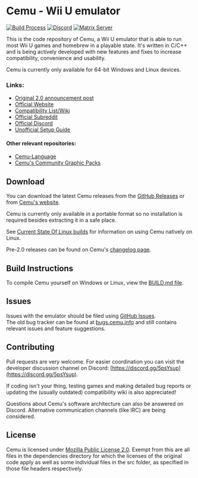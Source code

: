 # **Cemu - Wii U emulator**

[![Build Process](https://github.com/cemu-project/Cemu/actions/workflows/build.yml/badge.svg)](https://github.com/cemu-project/Cemu/actions/workflows/build.yml)
[![Discord](https://img.shields.io/discord/286429969104764928?label=Cemu&logo=discord&logoColor=FFFFFF)](https://discord.gg/5psYsup)
[![Matrix Server](https://img.shields.io/matrix/dev:cemu.info?server_fqdn=matrix.cemu.info&label=dev:cemu.info&logo=matrix&logoColor=FFFFFF)](https://matrix.to/#/#dev:cemu.info)

This is the code repository of Cemu, a Wii U emulator that is able to run most Wii U games and homebrew in a playable state.
It's written in C/C++ and is being actively developed with new features and fixes to increase compatibility, convenience and usability.

Cemu is currently only available for 64-bit Windows and Linux devices.

### Links:
 - [Original 2.0 announcement post](https://www.reddit.com/r/cemu/comments/wwa22c/cemu_20_announcement_linux_builds_opensource_and/)
 - [Official Website](https://cemu.info)
 - [Compatibility List/Wiki](https://wiki.cemu.info/wiki/Main_Page)
 - [Official Subreddit](https://reddit.com/r/Cemu)
 - [Official Discord](https://discord.gg/5psYsup)
 - [Unofficial Setup Guide](https://cemu.cfw.guide)

#### Other relevant repositories:
 - [Cemu-Language](https://github.com/cemu-project/Cemu-Language)
 - [Cemu's Community Graphic Packs](https://github.com/ActualMandM/cemu_graphic_packs)

## Download

You can download the latest Cemu releases from the [GitHub Releases](https://github.com/cemu-project/Cemu/releases/) or from [Cemu's website](https://cemu.info).

Cemu is currently only available in a portable format so no installation is required besides extracting it in a safe place.

See [Current State Of Linux builds](https://github.com/cemu-project/Cemu/issues/1) for information on using Cemu natively on Linux.

Pre-2.0 releases can be found on Cemu's [changelog page](https://cemu.info/changelog.html).

## Build Instructions

To compile Cemu yourself on Windows or Linux, view the [BUILD.md file](/BUILD.md).

## Issues

Issues with the emulator should be filed using [GitHub Issues](https://github.com/cemu-project/Cemu/issues).  
The old bug tracker can be found at [bugs.cemu.info](https://bugs.cemu.info) and still contains relevant issues and feature suggestions.

## Contributing

Pull requests are very welcome. For easier coordination you can visit the developer discussion channel on Discord: [https://discord.gg/5psYsup](https://discord.gg/5psYsup).

If coding isn't your thing, testing games and making detailed bug reports or updating the (usually outdated) compatibility wiki is also appreciated!

Questions about Cemu's software architecture can also be answered on Discord. Alternative communication channels (like IRC) are being considered.

## License
Cemu is licensed under [Mozilla Public License 2.0](/LICENSE.txt). Exempt from this are all files in the dependencies directory for which the licenses of the original code apply as well as some individual files in the src folder, as specified in those file headers respectively.
